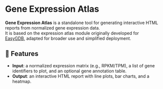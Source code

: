 # Gene Expression Atlas

**Gene Expression Atlas** is a standalone tool for generating interactive HTML reports from normalized gene expression data.  
It is based on the expression atlas module originally developed for [EasyGDB](https://github.com/easygdb/easy_gdb), adapted for broader use and simplified deployment.

## 🧪 Features

- **Input**: a normalized expression matrix (e.g., RPKM/TPM), a list of gene identifiers to plot, and an optional gene annotation table.
- **Output**: an interactive HTML report with line plots, bar charts, and a heatmap.
